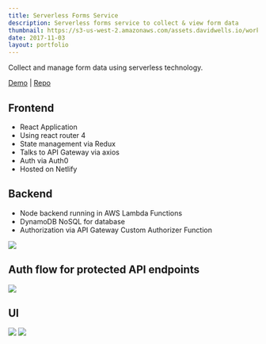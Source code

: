 ```yaml
---
title: Serverless Forms Service
description: Serverless forms service to collect & view form data
thumbnail: https://s3-us-west-2.amazonaws.com/assets.davidwells.io/work/serverless-forms-service-logo.jpg
date: 2017-11-03
layout: portfolio
---
```


Collect and manage form data using serverless technology.

[Demo](https://serverless-forms.netlify.com) | [Repo](https://github.com/serverless/forms-service)

## Frontend

- React Application
- Using react router 4
- State management via Redux
- Talks to API Gateway via axios
- Auth via Auth0
- Hosted on Netlify

## Backend

- Node backend running in AWS Lambda Functions
- DynamoDB NoSQL for database
- Authorization via API Gateway Custom Authorizer Function

<img src="https://s3-us-west-2.amazonaws.com/assets.davidwells.io/work/serverless-form-service-backend.png" />

## Auth flow for protected API endpoints

<img src="https://s3-us-west-2.amazonaws.com/assets.davidwells.io/work/serverless-forms-service-custom-auth-flow.jpg" />

## UI

<img src="https://s3-us-west-2.amazonaws.com/assets.davidwells.io/work/serverless-forms-service-dashboard.jpg" />

<img src="https://s3-us-west-2.amazonaws.com/assets.davidwells.io/work/serverless-forms-service-form-view.jpg" />

